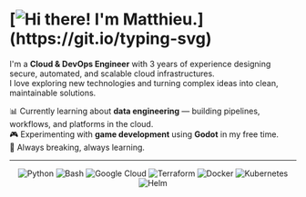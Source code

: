 # [![Hi there! I'm Matthieu.](https://readme-typing-svg.herokuapp.com?font=Ubuntu&size=40&pause=500&color=ED820E&vCenter=true&width=1000&lines=%F0%9F%9A%A3+Hi+there!+I'm+Matthieu.;%F0%9F%9A%A3+%E5%A4%A7%E5%AE%B6%E5%A5%BD%EF%BC%81%E6%88%91%E5%8F%AB%E9%BB%8E%E6%97%AD%E8%80%80%E3%80%82;%F0%9F%9A%A3+Salut+!+Je+m%E2%80%99appelle+Matthieu.;%F0%9F%9A%A3+%E3%81%93%E3%82%93%E3%81%AB%E3%81%A1%E3%81%AF%EF%BC%81%E3%83%9E%E3%83%81%E3%83%A5%E3%83%BC%E3%81%A7%E3%81%99%E3%80%82;%F0%9F%9A%A3+Hallo!+Ich+hei%C3%9Fe+Matthieu.;%F0%9F%9A%A3+%EC%95%88%EB%85%95%ED%95%98%EC%84%B8%EC%9A%94!+%EC%A0%80%EB%8A%94+%EB%A7%88%ED%8A%9C%EC%98%88%EC%9A%94.;%F0%9F%9A%A3+Hai!+Nama+saya+Matthieu.)](https://git.io/typing-svg)

I'm a **Cloud & DevOps Engineer** with 3 years of experience designing secure, automated, and scalable cloud infrastructures.  
I love exploring new technologies and turning complex ideas into clean, maintainable solutions.  

📊 Currently learning about **data engineering** — building pipelines, workflows, and platforms in the cloud.  
🎮 Experimenting with **game development** using **Godot** in my free time.  
🧠 Always breaking, always learning.

---

<p align="center", id="tech stack">
  <img src="https://img.shields.io/badge/Python-555555?style=for-the-badge&logo=python&logoColor=white" alt="Python"/>
  <img src="https://img.shields.io/badge/Bash-555555?style=for-the-badge&logo=gnu-bash&logoColor=white" alt="Bash"/>
  <img src="https://img.shields.io/badge/Google%20Cloud-555555?style=for-the-badge&logo=googlecloud&logoColor=white" alt="Google Cloud"/>
  <img src="https://img.shields.io/badge/Terraform-555555?style=for-the-badge&logo=terraform&logoColor=white" alt="Terraform"/>
  <img src="https://img.shields.io/badge/Docker-555555?style=for-the-badge&logo=docker&logoColor=white" alt="Docker"/>
  <img src="https://img.shields.io/badge/Kubernetes-555555?style=for-the-badge&logo=kubernetes&logoColor=white" alt="Kubernetes"/>
  <img src="https://img.shields.io/badge/Helm-555555?style=for-the-badge&logo=helm&logoColor=white" alt="Helm"/>
</p>
